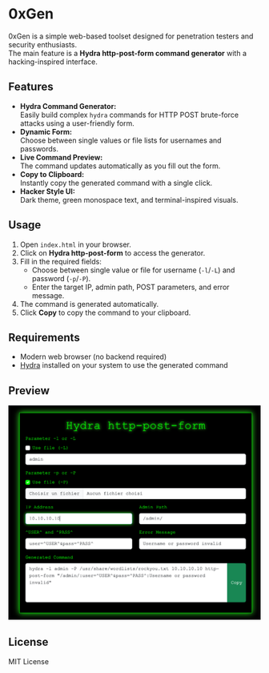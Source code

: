 # 0xGen

0xGen is a simple web-based toolset designed for penetration testers and security enthusiasts.  
The main feature is a **Hydra http-post-form command generator** with a hacking-inspired interface.

## Features

- **Hydra Command Generator:**  
  Easily build complex `hydra` commands for HTTP POST brute-force attacks using a user-friendly form.
- **Dynamic Form:**  
  Choose between single values or file lists for usernames and passwords.
- **Live Command Preview:**  
  The command updates automatically as you fill out the form.
- **Copy to Clipboard:**  
  Instantly copy the generated command with a single click.
- **Hacker Style UI:**  
  Dark theme, green monospace text, and terminal-inspired visuals.

## Usage

1. Open `index.html` in your browser.
2. Click on **Hydra http-post-form** to access the generator.
3. Fill in the required fields:
    - Choose between single value or file for username (`-l`/`-L`) and password (`-p`/`-P`).
    - Enter the target IP, admin path, POST parameters, and error message.
4. The command is generated automatically.
5. Click **Copy** to copy the command to your clipboard.

## Requirements

- Modern web browser (no backend required)
- [Hydra](https://github.com/vanhauser-thc/thc-hydra) installed on your system to use the generated command

## Preview

![hydra-screenshot](hydra-screenshot.png) 

## License

MIT License
